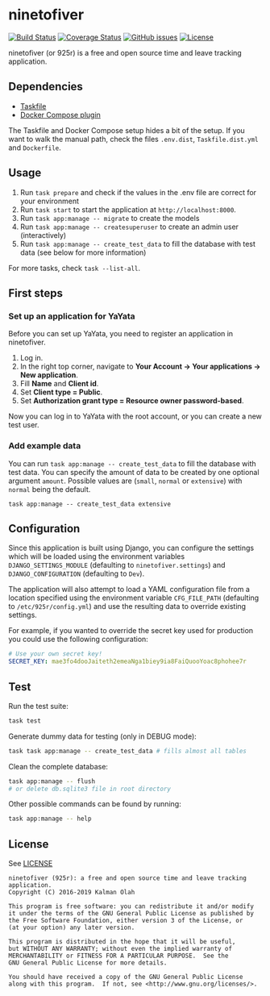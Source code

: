 ninetofiver
===========

[![Build Status](https://travis-ci.org/kalmanolah/925r.svg?branch=master)](https://travis-ci.org/kalmanolah/925r)
[![Coverage Status](https://coveralls.io/repos/github/kalmanolah/925r/badge.svg?branch=master)](https://coveralls.io/github/kalmanolah/925r?branch=master)
[![GitHub issues](https://img.shields.io/github/issues/kalmanolah/925r.svg)](https://shields.io)
[![License](https://img.shields.io/github/license/kalmanolah/925r.svg)](https://shields.io)

ninetofiver (or 925r) is a free and open source time and leave tracking application.
                    
## Dependencies

- [Taskfile](https://taskfile.dev/)
- [Docker Compose plugin](https://docs.docker.com/compose/)

The Taskfile and Docker Compose setup hides a bit of the setup.
If you want to walk the manual path, check the files `.env.dist`, `Taskfile.dist.yml` and `Dockerfile`.

## Usage

1. Run `task prepare` and check if the values in the .env file are correct for your environment
2. Run `task start` to start the application at `http://localhost:8000`.
3. Run `task app:manage -- migrate` to create the models
4. Run `task app:manage -- createsuperuser` to create an admin user (interactively)
5. Run `task app:manage -- create_test_data` to fill the database with test data (see below for more information)

For more tasks, check `task --list-all`. 
  
## First steps

### Set up an application for YaYata

Before you can set up YaYata, you need to register an application in ninetofiver.

1. Log in.
2. In the right top corner, navigate to **Your Account -> Your applications -> New application**.
3. Fill **Name** and **Client id**.
4. Set **Client type = Public**.
5. Set **Authorization grant type = Resource owner password-based**.

Now you can log in to YaYata with the root account, or you can create a new test user.

### Add example data

You can run `task app:manage -- create_test_data` to fill the database with test data.
You can specify the amount of data to be created by one optional argument `amount`. Possible values are
(`small`, `normal` or `extensive`) with `normal` being the default.
```shell
task app:manage -- create_test_data extensive
```

## Configuration

Since this application is built using Django, you can configure the settings
which will be loaded using the environment variables `DJANGO_SETTINGS_MODULE`
(defaulting to `ninetofiver.settings`) and `DJANGO_CONFIGURATION` (defaulting
to `Dev`).

The application will also attempt to load a YAML configuration file from a
location specified using the environment variable `CFG_FILE_PATH` (defaulting
to `/etc/925r/config.yml`) and use the resulting data to override existing
settings.

For example, if you wanted to override the secret key used for production you
could use the following configuration:

```yaml
# Use your own secret key!
SECRET_KEY: mae3fo4dooJaiteth2emeaNga1biey9ia8FaiQuooYoac8phohee7r
```

## Test

Run the test suite:

```bash
task test
```

Generate dummy data for testing (only in DEBUG mode):

```bash
task task app:manage -- create_test_data # fills almost all tables
```

Clean the complete database:

```bash
task app:manage -- flush
# or delete db.sqlite3 file in root directory
```         

Other possible commands can be found by running:
```bash
task app:manage -- help
```

## License

See [LICENSE](LICENSE)

```
ninetofiver (925r): a free and open source time and leave tracking application.
Copyright (C) 2016-2019 Kalman Olah

This program is free software: you can redistribute it and/or modify
it under the terms of the GNU General Public License as published by
the Free Software Foundation, either version 3 of the License, or
(at your option) any later version.

This program is distributed in the hope that it will be useful,
but WITHOUT ANY WARRANTY; without even the implied warranty of
MERCHANTABILITY or FITNESS FOR A PARTICULAR PURPOSE.  See the
GNU General Public License for more details.

You should have received a copy of the GNU General Public License
along with this program.  If not, see <http://www.gnu.org/licenses/>.
```
